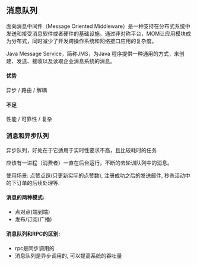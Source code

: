 ## 消息队列

面向消息中间件（Message Oriented Middleware）是一种支持在分布式系统中发送和接受消息软件或者硬件的基础设施。通过非对称平台，MOM让应用模块成为分布式，同时减少了开发跨操作系统和网络接口应用的复杂度。

Java Message Service，简称JMS，为Java 程序提供一种通用的方式，来创建、发送、接收以及读取企业消息系统的消息。

#### 优势

异步 / 路由 / 解耦

#### 不足

性能 / 可靠性 / 复杂

### 消息和异步队列

异步队列，好处在于它适用于实时性要求不高，且比较耗时的任务

应该有一进程（消费者）一直在后台运行，不断的去轮训队列中的消息。

使用场景: 点赞点踩(只更新实际的点赞数), 注册成功之后的发送邮件, 秒杀活动中的下订单的后续处理等.

#### 消息的两种模式: 

* 点对点(端到端)
* 发布/订阅(广播)

#### 消息队列和RPC的区别:

* rpc是同步调用的
* 消息队列是异步调用的, 可以提高系统的吞吐量






   